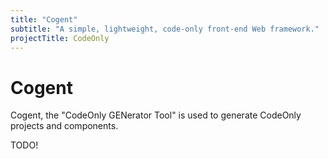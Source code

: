 ```yaml
---
title: "Cogent"
subtitle: "A simple, lightweight, code-only front-end Web framework."
projectTitle: CodeOnly
---
```

# Cogent

Cogent, the "CodeOnly GENerator Tool" is used to generate CodeOnly 
projects and components.

TODO!

